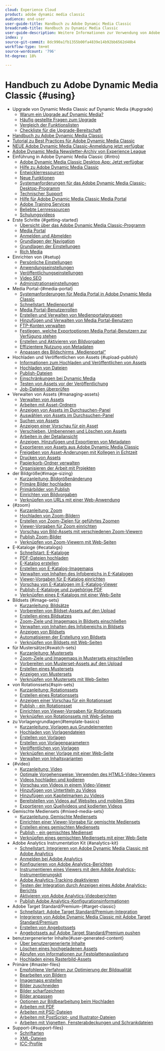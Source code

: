 ```yaml
---
cloud: Experience Cloud
product: adobe dynamic media classic
audience: end-user
user-guide-title: Handbuch zu Adobe Dynamic Media Classic
breadcrumb-title: Handbuch zu Dynamic Media Classic
user-guide-description: Weitere Informationen zur Verwendung von Adobe Dynamic Media Classic
index: y
source-git-commit: 8dc990a1fb1355b00fa4839e14b92bb6562d40b4
workflow-type: tm+mt
source-wordcount: '796'
ht-degree: 18%

---
```



# Handbuch zu Adobe Dynamic Media Classic {#using}

+ Upgrade von Dynamic Media Classic auf Dynamic Media {#upgrade}
   + [Warum ein Upgrade auf Dynamic Media?](upgrade.md)
   + [Häufig gestellte Fragen zum Upgrade](upgrade-faq.md)
   + [Vergleich der Funktionslisten](upgrade-feature-comparison.md)
   + [Checkliste für die Upgrade-Bereitschaft](upgrade-readiness.md)
+ [Handbuch zu Adobe Dynamic Media Classic](home.md)
+ [Tutorial zu Best Practices für Adobe Dynamic Media Classic](https://experienceleague.adobe.com/en/docs/experience-manager-learn/dynamic-media-classic-tutorial/overview)
+ [NEUE Adobe Dynamic Media Classic-Anmeldung jetzt verfügbar](new-ui-2020.md)
+ [Adobe Dynamic Media Newsletter-Archiv von Experience League](dynamic-media-newsletter.md)
+ Einführung in Adobe Dynamic Media Classic {#intro}
   + [Adobe Dynamic Media Classic Desktop App: Jetzt verfügbar](dynamic-media-classic-desktop-app.md)
   + [Hilfe zu Adobe Dynamic Media Classic](introduction.md)
   + [Entwicklerressourcen](developer-resources.md)
   + [Neue Funktionen](whats-new.md)
   + [Systemanforderungen für das Adobe Dynamic Media Classic-Desktop-Programm](system-requirements.md)
   + [Technischer Support](support.md)
   + [Hilfe für Adobe Dynamic Media Classic Media Portal](help-dmc-media-portal.md)
   + [Adobe Training Services](training-services.md)
   + [Beliebte Lernressourcen](popular-resources.md)
   + [Schulungsvideos](training-videos.md)
+ Erste Schritte {#getting-started}
   + [Übersicht über das Adobe Dynamic Media Classic-Programm](dmc-platform-overview.md)
   + [Media Portal](media-portal.md)
   + [Anmelden und Abmelden](signing-out.md)
   + [Grundlagen der Navigation](navigation-basics.md)
   + [Grundlagen der Einstellungen](setup-basics.md)
   + [Rich Media](rich-media.md)
+ Einrichten von {#setup}
   + [Persönliche Einstellungen](personal-setup.md)
   + [Anwendungseinstellungen](application-setup.md)
   + [Veröffentlichungseinstellungen](publish-setup.md)
   + [Video SEO](video-seo-search-engine-optimization.md)
   + [Administrationseinstellungen](administration-setup.md)
+ Media Portal-{#media-portal}
   + [Systemanforderungen für Media Portal in Adobe Dynamic Media Classic](system-requirements-media-portal.md)
   + [Schnellstart: Medienportal](quick-start-media-portal-administration.md)
   + [Media Portal-Benutzerrollen](media-portal-user-roles.md)
   + [Erstellen und Verwalten von Medienportalgruppen](creating-media-portal-groups.md)
   + [Hinzufügen und Verwalten von Media Portal-Benutzern](adding-media-portal-users.md)
   + [FTP-Konten verwalten](ftp-accounts.md)
   + [Festlegen, welche Exportoptionen Media Portal-Benutzern zur Verfügung stehen](specifying-export-options-available-media.md)
   + [Erstellen und Aktivieren von Bildvorgaben](creating-enabling-image-presets.md)
   + [Effizientere Nutzung von Metadaten](making-efficient-metadata.md)
   + [Anpassen des Bildschirms „Medienportal“](customizing-media-portal-screen.md)
+ Hochladen und Veröffentlichen von Assets {#upload-publish}
   + [Informationen zum Hochladen und Veröffentlichen von Assets](about-asset-upload-publish.md)
   + [Hochladen von Dateien](uploading-files.md)
   + [Publish-Dateien](publishing-files.md)
   + [Einschränkungen bei Dynamic Media](limitations.md)
   + [Testen von Assets vor der Veröffentlichung](testing-assets-making-them-public.md)
   + [Job-Dateien überprüfen](checking-job-files.md)
+ Verwalten von Assets {#managing-assets}
   + [Verwalten von Assets](about-managing-assets.md)
   + [Arbeiten mit Asset-Ordnern](asset-folders.md)
   + [Anzeigen von Assets im Durchsuchen-Panel](viewing-assets-browse-panel.md)
   + [Auswählen von Assets im Durchsuchen-Panel](selecting-assets-browse-panel.md)
   + [Suchen von Assets](searching-assets.md)
   + [Anzeigen einer Vorschau für ein Asset](previewing-asset.md)
   + [Verschieben, Umbenennen und Löschen von Assets](moving-renaming-deleting-assets.md)
   + [Arbeiten in der Detailansicht](detail-view.md)
   + [Anzeigen, Hinzufügen und Exportieren von Metadaten](viewing-adding-exporting-metadata.md)
   + [Exportieren von Assets aus Adobe Dynamic Media Classic](exporting-assets-from-dmc.md)
   + [Freigeben von Asset-Änderungen mit Kollegen in Echtzeit](sharing-asset-changes-peers-real.md)
   + [Drucken von Assets](printing-assets.md)
   + [Papierkorb-Ordner verwalten](trash-folder.md)
   + [Organisieren der Arbeit mit Projekten](organizing-projects.md)
+ der Bildgröße{#image-sizing}
   + [Kurzanleitung: Bildgrößenänderung](quick-start-image-sizing.md)
   + [Primäre Bilder hochladen](uploading-master-images.md)
   + [Primärbilder von Publish](publishing-master-images.md)
   + [Einrichten von Bildvorgaben](setting-image-presets.md)
   + [Verknüpfen von URLs mit einer Web-Anwendung](linking-urls-web-application.md)
+ {#zoom}
   + [Kurzanleitung: Zoom](quick-start-zoom.md)
   + [Hochladen von Zoom-Bildern](uploading-zoom-images.md)
   + [Erstellen von Zoom-Zielen für geführtes Zoomen](creating-zoom-targets-guided-zoom.md)
   + [Viewer-Vorgaben für Zoom einrichten](setting-zoom-viewer-presets.md)
   + [Vorschau von Bild-Assets mit verschiedenen Zoom-Viewern](previewing-image-assets-different-zoom.md)
   + [Publish Zoom-Bilder](publishing-zoom-images.md)
   + [Verknüpfen von Zoom-Viewern mit Web-Seiten](linking-zoom-viewers-web-pages.md)
+ E-Kataloge {#ecatalogs}
   + [Schnellstart: E-Kataloge](quick-start-ecatalog.md)
   + [PDF-Dateien hochladen](uploading-pdf-files.md)
   + [E-Katalog erstellen](creating-ecatalog.md)
   + [Erstellen von E-Katalog-Imagemaps](creating-ecatalog-image-maps.md)
   + [Verwalten von Inhalten des Infobereichs in E-Katalogen](info-panel-content-ecatalog.md)
   + [Viewer-Vorgaben für E-Katalog einrichten](setting-ecatalog-viewer-presets.md)
   + [Vorschau von E-Katalogen im E-Katalog-Viewer](previewing-ecatalogs-ecatalog-viewer.md)
   + [Publish-E-Kataloge und zugehörige PDF](publishing-ecatalogs-associated-pdfs.md)
   + [Verknüpfen eines E-Katalogs mit einer Web-Seite](linking-ecatalog-web-page.md)
+ Bildsets {#image-sets}
   + [Kurzanleitung: Bildsätze](quick-start-image-sets.md)
   + [Vorbereiten von Bildset-Assets auf den Upload](preparing-image-set-assets-upload.md)
   + [Erstellen eines Bildsatzes](creating-image-set.md)
   + [Zoom-Ziele und Imagemaps in Bildsets einschließen](including-zoom-targets-image-maps-image-sets.md)
   + [Verwalten von Inhalten des Infobereichs in Bildsets](info-panel-content-image-sets.md)
   + [Anzeigen von Bildsets](viewing-image-sets.md)
   + [Automatisieren der Erstellung von Bildsets](automated-image-set-generation.md)
   + [Verknüpfen von Bildsets mit Web-Seiten](linking-image-set-web-page.md)
+ für Mustersätze{#swatch-sets}
   + [Kurzanleitung: Mustersets](quick-start-swatch-sets.md)
   + [Zoom-Ziele und Imagemaps in Mustersets einschließen](including-zoom-targets-image-maps-swatch-sets.md)
   + [Vorbereiten von Musterset-Assets auf den Upload](preparing-swatch-set-assets-upload.md)
   + [Erstellen eines Mustersets](creating-swatch-set.md)
   + [Anzeigen von Mustersets](viewing-swatch-sets.md)
   + [Verknüpfen von Mustersets mit Web-Seiten](linking-swatch-set-web-page.md)
+ von Rotationssets{#spin-sets}
   + [Kurzanleitung: Rotationssets](quick-start-spin-sets.md)
   + [Erstellen eines Rotationssets](creating-spin-set.md)
   + [Anzeigen einer Vorschau für ein Rotationsset](previewing-spin-set.md)
   + [Publish - ein Rotationsset](publishing-spin-set.md)
   + [Einrichten von Viewer-Vorgaben für Rotationssets](setting-spin-set-viewer-presets.md)
   + [Verknüpfen von Rotationssets mit Web-Seiten](linking-spin-set-web-page.md)
+ zu Vorlagengrundlagen{#template-basics}
   + [Kurzanleitung: Vorlagen aus Grundelementen](quick-start-template-basics.md)
   + [Hochladen von Vorlagendateien](uploading-template-files.md)
   + [Erstellen von Vorlagen](creating-template.md)
   + [Erstellen von Vorlagenparametern](creating-template-parameters.md)
   + [Veröffentlichen von Vorlagen](publishing-templates.md)
   + [Verknüpfen einer Vorlage mit einer Web-Seite](linking-template-web-page.md)
   + [Verwalten von Inhaltsvarianten](content-variations.md)
+ {#video}
   + [Kurzanleitung: Video](quick-start-video.md)
   + [Optimale Vorgehensweise: Verwenden des HTML5-Video-Viewers](best-practice-using-html5-video.md)
   + [Videos hochladen und kodieren](uploading-encoding-videos.md)
   + [Vorschau von Videos in einem Video-Viewer](previewing-videos-video-viewer.md)
   + [Hinzufügen von Untertiteln zu Videos](adding-captions-video.md)
   + [Hinzufügen von Kapitelmarken zu Videos](adding-chapter-markers-video.md)
   + [Bereitstellen von Videos auf Websites und mobilen Sites](deploying-video-websites-mobile-sites.md)
   + [Exportieren von Quellvideos und kodierten Videos](exporting-source-encoded-videos.md)
+ Gemischte Mediensets {#mixed-media-sets}
   + [Kurzanleitung: Gemischte Mediensets](quick-start-mixed-media-sets.md)
   + [Einrichten einer Viewer-Vorgabe für gemischte Mediensets](setting-mixed-media-set-viewer.md)
   + [Erstellen eines gemischten Mediensets](creating-mixed-media-set.md)
   + [Publish - ein gemischtes Medienset](publishing-mixed-media-set.md)
   + [Verknüpfen eines gemischten Mediensets mit einer Web-Seite](linking-mixed-media-set-web.md)
+ Adobe Analytics Instrumentation Kit {#analytics-kit}
   + [Schnellstart: Integrieren von Adobe Dynamic Media Classic mit Adobe Analytics](quick-start-integrating-dmc-analytics.md)
   + [Anmelden bei Adobe Analytics](log-analytics.md)
   + [Konfigurieren von Adobe Analytics-Berichten](configuring-analytics-reports.md)
   + [Instrumentieren eines Viewers mit dem Adobe Analytics-Instrumentierungskit](instrumenting-viewer-using-analytics-instrumentation.md)
   + [Adobe Analytics-Tracking deaktivieren](disabling-analytics-tracking.md)
   + [Testen der Integration durch Anzeigen eines Adobe Analytics-Berichts](testing-integration-viewing-analytics-report.md)
   + [Aktivieren von Adobe Analytics-Videoberichten](enabling-analytics-video-reports.md)
   + [Publish Adobe Analytics-Konfigurationsinformationen](publishing-analytics-configuration-information.md)
+ Adobe Target Standard/Premium-{#target-classic}
   + [Schnellstart: Adobe Target Standard/Premium-Integration](quick-start-target-integration.md)
   + [Integrieren von Adobe Dynamic Media Classic mit Adobe Target Standard/Premium](integrating-dmc-with-target.md)
   + [Erstellen von Angebotssets](creating-offer-set.md)
   + [Angebotssets auf Adobe Target Standard/Premium pushen](pushing-offer-sets-target.md)
+ benutzergenerierter Inhalte{#user-generated-content}
   + [Über benutzergenerierte Inhalte](about-ugc.md)
   + [Löschen eines hochgeladenen Assets](deleting-uploaded-asset.md)
   + [Abrufen von Informationen zur Festplattenauslastung](getting-disk-usage-information.md)
   + [Hochladen eines Rasterbild-Assets](uploading-image-asset-or-vector.md)
+ Primäre {#master-files}
   + [Empfohlene Verfahren zur Optimierung der Bildqualität](best-practices-optimizing-quality-images.md)
   + [Bearbeiten von Bildern](editing-images.md)
   + [Imagemaps erstellen](creating-image-maps.md)
   + [Bilder zuschneiden](cropping-image.md)
   + [Bilder scharfzeichnen](sharpening-image.md)
   + [Bilder anpassen](adjusting-image.md)
   + [Optionen zur Bildbearbeitung beim Hochladen](image-editing-options-upload.md)
   + [Arbeiten mit PDF](pdfs.md)
   + [Arbeiten mit PSD-Dateien](psd-files.md)
   + [Arbeiten mit PostScript- und Illustrator-Dateien](postscript-illustrator-files.md)
   + [Arbeiten mit Vignetten, Fensterabdeckungen und Schrankdateien](vignette-window-covering-cabinet-files.md)
+ Support-{#support-files}
   + [Schriftarten](fonts.md)
   + [XML-Dateien](xml-files.md)
   + [ICC-Profile](icc-profiles.md)

